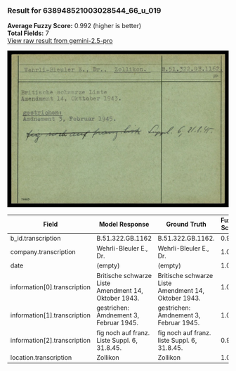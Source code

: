 ### Result for 638948521003028544_66_u_019
**Average Fuzzy Score:** 0.992 (higher is better)<br>
**Total Fields:** 7<br>
[View raw result from gemini-2.5-pro](https://github.com/RISE-UNIBAS/humanities_data_benchmark/blob/main/results/2025-10-24/T0316/request_T0316_638948521003028544_66_u_019.json)

<img src="https://github.com/RISE-UNIBAS/humanities_data_benchmark/blob/main/benchmarks/blacklist/images/638948521003028544_66_u_019.jpg?raw=true" alt="638948521003028544_66_u_019" width="600px">

| Field | Model Response | Ground Truth | Fuzzy Score | Match |
|-------|----------------|--------------|-------------|-------|
| b_id.transcription | B.51.322.GB.1162 | B.51.322.GB.1162. | 0.970 | ✅ |
| company.transcription | Wehrli-Bleuler E., Dr. | Wehrli-Bleuler E., Dr. | 1.000 | ✅ |
| date | (empty) | (empty) | 1.000 | ✅ |
| information[0].transcription | Britische schwarze Liste<br>Amendment 14, Oktober 1943. | Britische schwarze Liste<br>Amendment 14, Oktober 1943. | 1.000 | ✅ |
| information[1].transcription | gestrichen:<br>Amdnement 3, Februar 1945. | gestrichen:<br>Amdnement 3, Februar 1945. | 1.000 | ✅ |
| information[2].transcription | fig noch auf franz. Liste Suppl. 6, 31.8.45. | fig noch auf franz. liste Suppl. 6, 31.8.45. | 0.977 | ✅ |
| location.transcription | Zollikon | Zollikon | 1.000 | ✅ |
